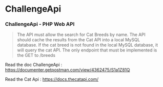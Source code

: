 # ChallengeApi

### ChallengeApi - PHP Web API

> The API must allow the search for Cat Breeds by name. The API should cache the results from the Cat API into a local MySQL database. If the cat breed is not found in the local MySQL database, it will query the cat API. The only endpoint that must be implemented is the GET to /breeds


Read the doc ChallengeApi : https://documenter.getpostman.com/view/4362475/S1a1Z81Q

Read the Cat Api : https://docs.thecatapi.com/
